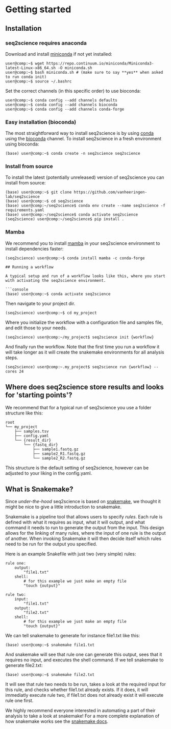 # Getting started

## Installation

### seq2science requires anaconda

Download and install [miniconda](https://www.anaconda.com/) if not yet installed:

```console
user@comp:~$ wget https://repo.continuum.io/miniconda/Miniconda3-latest-Linux-x86_64.sh -O miniconda.sh
user@comp:~$ bash miniconda.sh # (make sure to say **yes** when asked to run conda init)
user@comp:~$ source ~/.bashrc
```

Set the correct channels (in this specific order) to use bioconda:

```console
user@comp:~$ conda config --add channels defaults
user@comp:~$ conda config --add channels bioconda
user@comp:~$ conda config --add channels conda-forge
```

### Easy installation (bioconda)

The most straightforward way to install seq2science is by using [conda](https://docs.continuum.io/anaconda/) using the [bioconda](https://bioconda.github.io/) channel. To install seq2science in a fresh environment using bioconda:

```console
(base) user@comp:~$ conda create -n seq2science seq2science
```

### Install from source

To install the latest (potentially unreleased) version of seq2science you can install from source:

```console
(base) user@comp:~$ git clone https://github.com/vanheeringen-lab/seq2science
(base) user@comp:~$ cd seq2science
(base) user@comp:~/seq2science$ conda env create --name seq2science -f requirements.yaml
(base) user@comp:~/seq2science$ conda activate seq2science
(seq2science) user@comp:~/seq2science$ pip install .
```

### Mamba

We recommend you to install [mamba](https://github.com/QuantStack/mamba) in your seq2science environment to install dependencies faster:

```console
(seq2science) user@comp:~$ conda install mamba -c conda-forge

## Running a workflow

A typical setup and run of a workflow looks like this, where you start with activating the seq2science environment.

```console
(base) user@comp:~$ conda activate seq2science
```

Then navigate to your project dir.

```console
(seq2science) user@comp:~$ cd my_project
```

Where you initialize the workflow with a configuration file and samples file, and edit those to your needs. 

```console
(seq2science) user@comp:~/my_project$ seq2science init {workflow}
```

And finally run the workflow. Note that the first time you run a workflow it will take longer as it will create the snakemake environments for all analysis steps.

```console
(seq2science) user@comp:~.my_project$ seq2science run {workflow} --cores 24
```

## Where does seq2science store results and looks for 'starting points'?

We recommend that for a typical run of seq2science you use a folder structure like this: 

```
root
└── my_project
    ├── samples.tsv
    ├── config.yaml
    └── {result_dir}
        └── {fastq_dir}
            ├── sample1.fastq.gz
            ├── sample2_R1.fastq.gz
            └── sample2_R2.fastq.gz
```

This structure is the default setting of seq2science, however can be adjusted to your liking in the config.yaml.

## What is Snakemake?

Since *under-the-hood* seq2science is based on [snakemake](https://snakemake.readthedocs.io/en/stable/), we thought it might be nice to give a little introduction to snakemake.

Snakemake is a pipeline tool that allows users to specify *rules*. Each rule is defined with what it requires as input, what it will output, and what command it needs to run to generate the output from the input. This design allows for the linking of many rules, where the input of one rule is the output of another. When invoking Snakemake it will then decide itself which rules need to be run for the output you specified. 

Here is an example Snakefile with just two (very simple) rules:

```
rule one:
    output: 
        "file1.txt"
    shell:
        # for this example we just make an empty file
        "touch {output}"

rule two:
    input:
        "file1.txt"
    output: 
        "file2.txt"
    shell:
        # for this example we just make an empty file
        "touch {output}"
```

We can tell snakemake to generate for instance file1.txt like this:

```console
(base) user@comp:~$ snakemake file1.txt
```

And snakemake will see that rule one can generate this output, sees that it requires no input, and executes the shell command. If we tell snakemake to generate file2.txt:

```console
(base) user@comp:~$ snakemake file2.txt
```

It will see that rule two needs to be run, takes a look at the required input for this rule, and checks whether file1.txt already exists. If it does, it will immediatly execute rule two, if file1.txt does not already exist it will execute rule one first.

We highly recommend everyone interested in automating a part of their analysis to take a look at snakemake! For a more complete explanation of how snakemake works see the [snakemake docs](https://snakemake.readthedocs.io/).
